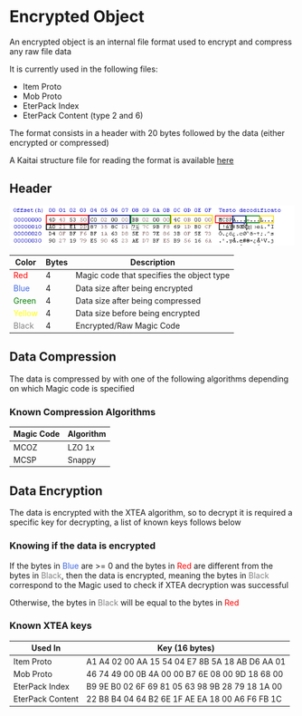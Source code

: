 # Encrypted Object
An encrypted object is an internal file format used to encrypt and compress
any raw file data

It is currently used in the following files:

 - Item Proto
 - Mob Proto
 - EterPack Index
 - EterPack Content (type 2 and 6)


The format consists in a header with 20 bytes followed by the data
(either encrypted or compressed)

A Kaitai structure file for reading the format is available
[here](https://metin2.dev/bin/?f3421ddb59ca59b1#6vPviQ8fcQn5gtALBfeqFoxA82w9tAScZbXVbziM45mF)


## Header
![Encrypted Object](../../Topics/Formats/assets/encrypted_object_header.png)

| Color                                     | Bytes | Description                               |
|-------------------------------------------|-------|-------------------------------------------|
| <span style="color:red">Red</span>        | 4     | Magic code that specifies the object type |
| <span style="color:royalblue">Blue</span> | 4     | Data size after being encrypted           |
| <span style="color:green">Green</span>    | 4     | Data size after being compressed          |
| <span style="color:yellow">Yellow</span>  | 4     | Data size before being encrypted          |
| <span style="color:grey">Black</span>     | 4     | Encrypted/Raw Magic Code                  |


## Data Compression

The data is compressed by with one of the following algorithms
depending on which Magic code is specified

### Known Compression Algorithms

| Magic Code | Algorithm |
|------------|-----------|
| MCOZ       | LZO 1x    |
| MCSP       | Snappy    |


## Data Encryption

The data is encrypted with the XTEA algorithm, so to decrypt it
is required a specific key for decrypting, a list of known keys follows below

### Knowing if the data is encrypted

If the bytes in <span style="color:royalblue">Blue</span> are >= 0 
and the bytes in <span style="color:red">Red</span> are different from
the bytes in <span style="color:grey">Black</span>,
then the data is encrypted, meaning the bytes in <span style="color:grey">Black</span>
correspond to the Magic used to check if XTEA decryption was successful

Otherwise, the bytes in <span style="color:grey">Black</span> will be
equal to the bytes in <span style="color:red">Red</span>

[//]: # (TODO: Explain how and why the Last Magic is encrypted)

### Known XTEA keys
| Used In          | Key (16 bytes)                                   |
|------------------|--------------------------------------------------|
| Item Proto       | 	A1 A4 02 00 AA 15 54 04 E7 8B 5A 18 AB D6 AA 01 |
| Mob Proto        | 	46 74 49 00 0B 4A 00 00 B7 6E 08 00 9D 18 68 00 |
| EterPack Index   | 	B9 9E B0 02 6F 69 81 05 63 98 9B 28 79 18 1A 00 |
| EterPack Content | 	22 B8 B4 04 64 B2 6E 1F AE EA 18 00 A6 F6 FB 1C |
